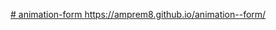 [# animation-form
](https://amprem8.github.io/animation--form/)https://amprem8.github.io/animation--form/
